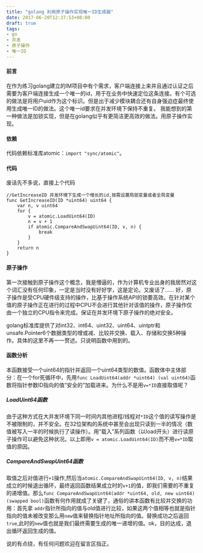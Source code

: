 ```yaml
---
title: "golang 利用原子操作实现唯一ID生成器"
date: 2017-06-20T12:37:53+08:00
draft: true
tags:
- go
- 并发
- 原子操作
- 唯一ID
---
```


#### 前言
在作为练习golang建立的IM项目中有个需求，客户端连接上来并且通过认证之后需要为客户端连接生成一个唯一的id，用于在业务中快速定位这条连接。有个可选的做法是将用户uid作为这个标识。但是出于减少模块耦合还有自身强迫症最终使用生成唯一ID的做法。这个唯一id要求在并发环境下保持不重复。
我能想到的第一种做法是加锁实现，但是在golang似乎有更简洁更高效的做法。用原子操作实现。
#### 依赖
代码依赖标准库atomic：`import "sync/atomic"`。
#### 代码
废话先不多说，直接上个代码
```golang
//GetIncreaseID 并发环境下生成一个增长的id,按需设置局部变量或者全局变量
func GetIncreaseID(ID *uint64) uint64 {
	var n, v uint64
	for {
		v = atomic.LoadUint64(ID)
		n = v + 1
		if atomic.CompareAndSwapUint64(ID, v, n) {
			break
		}
	}
	return n
}
```
#### 原子操作
第一次接触到原子操作这个概念，我是懵逼的，作为计算机专业出身的我居然对这个词汇没有任何印象，一定是当时没有好好学，这是定论。又废话了……
好，原子操作是受CPU硬件级支持的操作，比基于操作系统API的锁要高效。在针对某个值的原子操作正在进行的过程中CPU不会进行其他针对该值的操作，原子操作仅由一个独立的CPU指令来完成。保证在并发环境下原子操作的绝对安全。

golang标准库提供了对int32、int64、uint32、uint64、uintptr和unsafe.Pointer6个数据类型的增或减、比较并交换、载入、存储和交换5种操作。具体的这里不再一一赘述。只说明函数中用到的。

#### 函数分析
本函数接受一个uint64的指针并返回一个uint64类型的数值。函数体中主体部分：在一个for死循环中，先用`func LoadUint64(addr *uint64) (val uint64)`函数将指针参数ID指向的值“安全的”加载进来。为什么不是用`v=*ID`直接取值呢？
##### LoadUint64函数
由于这种方式在大并发环境下同一时间内其他进程/线程对`*ID`这个值的读写操作是不被限制的，并不安全。在32位架构的系统中甚至会出现只读到一半的情况（数值被写入一半的时候执行了读操作）。用“载入”系列函数（以load开头）进行读原子操作可以避免这种状况。以上即用`v = atomic.LoadUint64(ID)`而不用`v=*ID`取值的原因。

##### CompareAndSwapUint64函数

取值之后对值进行`+1`操作,然后当`atomic.CompareAndSwapUint64(ID, v, n)`结果成立的时候退出循环，最终返回函数结果成立时的`v+1`的值，即我们需要的不重复的递增值。那么`func CompareAndSwapUint64(addr *uint64, old, new uint64) (swapped bool)`函数有何作用就成了关键了，通俗的讲本函数有比较并交换的功用：首先拿 `addr`指针所指向的值与old值进行比较，如果这两个值相等也就是指针指向的值未被改变那么用`new`值来替换指针地址所指向的值。替换成功之后返回`true`,此时的`new`值也就是我们最终需要生成的唯一递增的值。ok，目的达成，退出循环返回生成的值。

说的有点绕，有任何问题欢迎在留言区指正。


